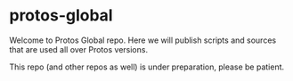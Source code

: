 protos-global
=============
Welcome to Protos Global repo. Here we will publish scripts and sources that are used all over Protos versions.

This repo (and other repos as well) is under preparation, please be patient.
